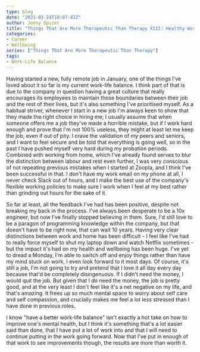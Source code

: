 ```yaml
---
type: blog
date: "2021-03-24T18:07:42Z"
author: Jonny Spicer
title: "Things That Are More Therapeutic Than Therapy XIII: Healthy Work-Life Boundaries"
categories:
- Career
- Wellbeing
series: ["Things That Are More Therapeutic Than Therapy"]
tags:
- Work-Life Balance
---
```

Having started a new, fully remote job in January, one of the things I've loved about it so far is my current work-life balance. I think part of that is due to the company in question
having a great culture that really encourages its employees to maintain those boundaries between their job and the rest of their lives, but it's also something I've prioritised myself.
As a habitual striver, whenever I start in a new job I'm always keen to show that they made the right choice in hiring me; I usually assume that when someone offers me a job they've
made a horrible mistake, but if I work hard enough and prove that I'm not 100% useless, they might at least let me keep the job, even if out of pity. I crave the validation of my
peers and seniors, and I want to feel secure and be told that everything is going well, so in the past I have pushed myself very hard during my probation periods. Combined with
working from home, which I've already found serves to blur the distinction between labour and rest even further, I was very conscious of not repeating previous mistakes when I started
at Zoopla, and I think I've been successful in that. I don't have my work email on my phone at all, I never check Slack out of hours, and I make the best use of the company's flexible
working policies to make sure I work when I feel at my best rather than grinding out hours for the sake of it.

So far at least, all the feedback I've had has been positive, despite not breaking my back in the process. I've always been desperate to be a 10x engineer, but now I've finally
stopped believing in them. Sure, I'd still love to be a paragon of programming knowledge within the company, but that doesn't have to be right now, that can wait 10 years. Having
very clear distinctions between work and home has been difficult - I feel like I've had to really force myself to shut my laptop down and watch Netflix sometimes - but the impact
it's had on my health and wellbeing has been huge. I've yet to dread a Monday, I'm able to switch off and enjoy things rather than have my mind stuck on work, I even look forward to
it most days. Of course, it's still a job, I'm not going to try and pretend that I love it all day every day because that'd be completely disingenuous. If I didn't need the money, I
would quit the job. But given that I *do* need the money, the job is pretty good, and at the very least I don't feel like it's a net negative on my life, and that's amazing. It frees
up so much mental space to worry about self care and self compassion, and crucially makes me feel a lot less stressed than I have done in previous roles.

I know "have a better work-life balance" isn't exactly a hot take on how to improve one's mental health, but I think it's something that's a lot easier said than done, that I have
put a lot of work into and that I will need to continue putting in the work going forward. Now that I've put in enough of that work to see improvements though, the results are more
than worth it.
